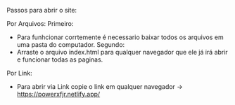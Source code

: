 Passos para abrir o site:

Por Arquivos:
Primeiro:
  - Para funhcionar corrtemente é necessario baixar todos os arquivos em uma pasta do computador.
Segundo:
  - Arraste o arquivo index.html para qualquer navegador que ele já irá abrir e funcionar todas as paginas.

Por Link:
  - Para abrir via Link copie o link em qualquer navegador -> https://powerxfjr.netlify.app/
